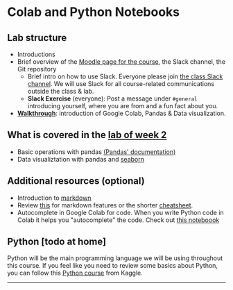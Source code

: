 # Colab and Python Notebooks

## Lab structure

- Introductions
- Brief overview of the [Moodle page for the course](https://moodle.unil.ch/course/view.php?id=27761), the Slack channel, the Git repository
  - Brief intro on how to use Slack. Everyone please join [the class Slack channel](https://join.slack.com/t/datasciencema-l7g7330/shared_invite/zt-23njnf5hu-7Hl5AooM1iE4sAy5Tx2~XA). We will use Slack for all course-related communications outside the class & lab.
  - **Slack Exercise** (everyone): Post a message under `#general` introducing yourself, where you are from and a fun fact about you.
- **[Walkthrough](https://github.com/michalis0/DataScience_and_MachineLearning/blob/master/Week_2/Week_2.ipynb)**: introduction of Google Colab, Pandas & Data visualization.

## What is covered in the [lab of week 2](https://github.com/michalis0/DataScience_and_MachineLearning/blob/master/Week_2/Week_2.ipynb)

- Basic operations with pandas [(Pandas' documentation)](https://pandas.pydata.org/docs/)
- Data visualiztation with pandas and [seaborn](https://seaborn.pydata.org/)

## Additional resources (optional)
- Introduction to [markdown](https://colab.research.google.com/notebooks/markdown_guide.ipynb)
- Review [this](https://www.markdownguide.org/basic-syntax/) for markdown features or the shorter [cheatsheet](https://github.com/adam-p/markdown-here/wiki/Markdown-Cheatsheet).
- Autocomplete in Google Colab for code. When you write Python code in Colab it helps you "autocomplete" the code. Check out [this noteboook](https://colab.research.google.com/notebooks/basic_features_overview.ipynb#scrollTo=d4L9TOP9QSHn)
    
## Python [todo at home]
Python will be the main programming language we will be using throughout this course. If you feel like you need to review some basics about Python, you can follow this [Python course](https://www.kaggle.com/learn/python) from Kaggle.



---
